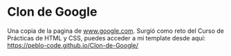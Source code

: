 # Clon de Google
Una copia de la pagina de www.google.com.
Surgió como reto del Curso de Prácticas de HTML y CSS, puedes acceder a mi template desde aquí: https://peblo-code.github.io/Clon-de-Google/
